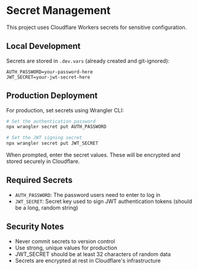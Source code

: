 # Secret Management

This project uses Cloudflare Workers secrets for sensitive configuration.

## Local Development

Secrets are stored in `.dev.vars` (already created and git-ignored):
```
AUTH_PASSWORD=your-password-here
JWT_SECRET=your-jwt-secret-here
```

## Production Deployment

For production, set secrets using Wrangler CLI:

```bash
# Set the authentication password
npx wrangler secret put AUTH_PASSWORD

# Set the JWT signing secret
npx wrangler secret put JWT_SECRET
```

When prompted, enter the secret values. These will be encrypted and stored securely in Cloudflare.

## Required Secrets

- `AUTH_PASSWORD`: The password users need to enter to log in
- `JWT_SECRET`: Secret key used to sign JWT authentication tokens (should be a long, random string)

## Security Notes

- Never commit secrets to version control
- Use strong, unique values for production
- JWT_SECRET should be at least 32 characters of random data
- Secrets are encrypted at rest in Cloudflare's infrastructure